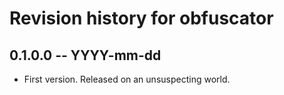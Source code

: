 # Revision history for obfuscator

## 0.1.0.0 -- YYYY-mm-dd

* First version. Released on an unsuspecting world.
